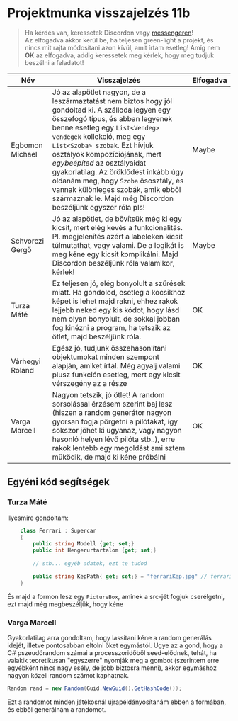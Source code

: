 # Projektmunka visszajelzés 11b

> Ha kérdés van, keressetek Discordon vagy [messengeren](https://www.messenger.com/t/kerteszgabor.official)!  
> Az elfogadva akkor kerül be, ha teljesen green-light a projekt, és nincs mit rajta módosítani azon kívül, amit írtam esetleg!
> Amíg nem **OK** az elfogadva, addig keressetek meg kérlek, hogy meg tudjuk beszélni a feladatot!

|Név   	|Visszajelzés   	|Elfogadva   	|
|---	|---	|---	|
|Egbomon Michael   	|Jó az alapötlet nagyon, de a leszármaztatást nem biztos hogy jól gondoltad ki. A szálloda legyen egy összefogó típus, és abban legyenek benne esetleg egy `List<Vendeg> vendegek` kollekció, meg egy `List<Szoba> szobak`. Ezt hívjuk osztályok kompozíciójának, mert *egybeépíted* az osztályaidat gyakorlatilag. Az öröklődést inkább úgy oldanám meg, hogy `Szoba` ősosztály, és vannak különleges szobák, amik ebből származnak le. Majd még Discordon beszéljünk egyszer róla pls!   	|Maybe   	|
|Schvorczi Gergő   	|Jó az alapötlet, de bővítsük még ki egy kicsit, mert elég kevés a funkcionalitás. Pl. megjelenítés azért a labeleken kicsit túlmutathat, vagy valami. De a logikát is meg kéne egy kicsit komplikálni. Majd Discordon beszéljünk róla valamikor, kérlek!  	|Maybe   	|
|Turza Máté   	|Ez teljesen jó, elég bonyolult a szűrések miatt. Ha gondolod, esetleg a kocsikhoz képet is lehet majd rakni, ehhez rakok lejjebb neked egy kis kódot, hogy lásd nem olyan bonyolult, de sokkal jobban fog kinézni a program, ha tetszik az ötlet, majd beszéljünk róla.   	|OK   	|
|Várhegyi Roland   	|Egész jó, tudjunk összehasonlítani objektumokat minden szempont alapján, amiket írtál. Még agyalj valami plusz funkción esetleg, mert egy kicsit vérszegény az a része   	|OK   	|
|Varga Marcell   |Nagyon tetszik, jó ötlet! A random sorsolással érzésem szerint baj lesz (hiszen a random generátor nagyon gyorsan fogja pörgetni a pilótákat, így sokszor jöhet ki ugyanaz, vagy nagyon hasonló helyen lévő pilóta stb..), erre rakok lentebb egy megoldást ami sztem működik, de majd ki kéne próbálni   |OK   |

## Egyéni kód segítségek

### Turza Máté

Ilyesmire gondoltam:
```cs
    class Ferrari : Supercar 
    {
        public string Modell {get; set;}
        public int Hengerurtartalom {get; set;}
        
        // stb... egyéb adatok, ezt te tudod

        public string KepPath{ get; set;} = "ferrariKep.jpg" // ferrariKep.jpg meg benne van a debugban
    }
```
És majd a formon lesz egy `PictureBox`, aminek a src-jét fogjuk cserélgetni, ezt majd még megbeszéljük, hogy kéne

### Varga Marcell

Gyakorlatilag arra gondoltam, hogy lassítani kéne a random generálás idejét, illetve pontosabban eltolni őket egymástól. Ugye az a gond, hogy a C# pszeudórandom számai a processzoridőből seed-elődnek, tehát, ha valakik teoretikusan "egyszerre" nyomják meg a gombot (szerintem erre egyébként nincs nagy esély, de jobb biztosra menni), akkor egymáshoz nagyon közeli random számot kaphatnak.
```cs
Random rand = new Random(Guid.NewGuid().GetHashCode());
```
Ezt a randomot minden játékosnál újrapéldányosítanám ebben a formában, és ebből generálnám a randomot.